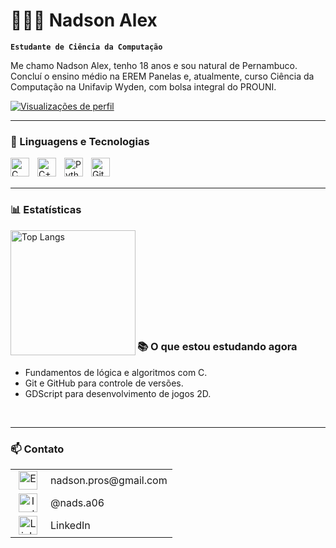 # 👨🏻‍💻 Nadson Alex 

**`Estudante de Ciência da Computação`**

Me chamo Nadson Alex, tenho 18 anos e sou natural de Pernambuco. Concluí o ensino médio na EREM Panelas e, atualmente, curso Ciência da Computação na Unifavip Wyden, com bolsa integral do PROUNI.

<p align="left">
  <a href="https://github.com/Dev-Nadson">
    <img 
      alt="Visualizações de perfil" 
      title="Visualizações do meu perfil" 
      src="https://img.shields.io/badge/Visualizações-%20--%20-purple?style=for-the-badge&logo=github&logoColor=white&labelColor=800080&color=800080" 
    />
  </a>
</p>

---

### 🤖 Linguagens e Tecnologias

<img 
    align="left" 
    alt="C" 
    title="C" 
    width="30px" 
    style="padding-right: 10px;" 
    src="https://cdn.jsdelivr.net/gh/devicons/devicon@latest/icons/c/c-original.svg" 
/>
<img 
    align="left" 
    alt="C++" 
    title="C++" 
    width="30px" 
    style="padding-right: 10px;" 
    src="https://cdn.jsdelivr.net/gh/devicons/devicon@latest/icons/cplusplus/cplusplus-original.svg" 
/>
<img 
    align="left" 
    alt="Python" 
    title="Python"
    width="30px" 
    style="padding-right: 10px;" 
    src="https://cdn.jsdelivr.net/gh/devicons/devicon@latest/icons/python/python-original.svg" 
/>
<img 
    align="left" 
    alt="Git" 
    title="Git"
    width="30px" 
    style="padding-right: 10px;" 
    src="https://cdn.jsdelivr.net/gh/devicons/devicon@latest/icons/git/git-original.svg" 
/>

<br/><br/>

---

### 📊 Estatísticas

<p>
  <img 
    align="left" 
    alt="Top Langs" 
    height="200" 
    src="https://github-readme-stats.vercel.app/api/top-langs/?username=Dev-Nadson&theme=tokyonight&layout=compact&custom_title=Tecnologias&langs_count=9" 
  />
</p>

<br/><br/><br/><br/><br/><br/><br/><br/><br/>




### 📚 O que estou estudando agora

- Fundamentos de lógica e algoritmos com C.
- Git e GitHub para controle de versões.
- GDScript para desenvolvimento de jogos 2D.
<br/>

---


### 📫 Contato

<table>
  <tr>
    <td align="center" valign="middle" width="40">
      <img 
        alt="Email" 
        width="30px" 
        src="https://img.icons8.com/fluency/48/gmail-new.png"
      />
    </td>
    <td valign="middle">nadson.pros@gmail.com</td>
  </tr>
    <tr>
    <td align="center" valign="middle" width="40">
      <a href="https://www.instagram.com/nads.a06/" target="_blank">
        <img 
          alt="Instagram" 
          width="30px" 
          src="https://img.icons8.com/fluency/48/instagram-new.png"
        />
      </a>
    </td>
    <td valign="middle">@nads.a06</td>
  </tr>

  <tr>
    <td align="center" valign="middle" width="40">
      <a href="https://www.linkedin.com/in/nadsonalex/" target="_blank">
        <img 
          alt="LinkedIn" 
          width="30px" 
          src="https://img.icons8.com/fluency/48/linkedin.png"
        />
      </a>
    </td>
    <td valign="middle">LinkedIn</td>
  </tr>
</table>


